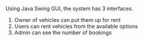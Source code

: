 Using Java Swing GUI, the system has 3 interfaces. 
1. Owner of vehicles can put them up for rent
2. Users can rent vehicles from the available options
3. Admin can see the number of bookings
